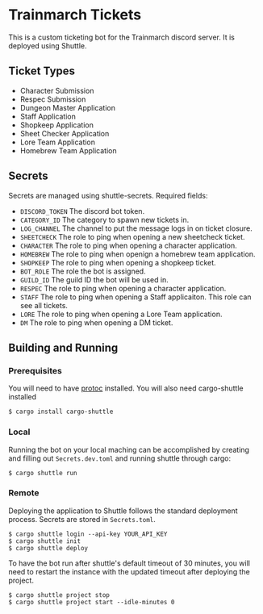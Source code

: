 # Trainmarch Tickets
This is a custom ticketing bot for the Trainmarch discord server. It is deployed using Shuttle.

## Ticket Types

* Character Submission
* Respec Submission
* Dungeon Master Application
* Staff Application
* Shopkeep Application
* Sheet Checker Application
* Lore Team Application
* Homebrew Team Application

## Secrets
Secrets are managed using shuttle-secrets. Required fields:
* `DISCORD_TOKEN` The discord bot token.
* `CATEGORY_ID` The category to spawn new tickets in.
* `LOG_CHANNEL` The channel to put the message logs in on ticket closure.
* `SHEETCHECK` The role to ping when opening a new sheetcheck ticket.
* `CHARACTER` The role to ping when opening a character application.
* `HOMEBREW` The role to ping when openign a homebrew team application.
* `SHOPKEEP` The role to ping when opening a shopkeep ticket.
* `BOT_ROLE` The role the bot is assigned.
* `GUILD_ID` The guild ID the bot will be used in.
* `RESPEC` The role to ping when opening a character application.
* `STAFF` The role to ping when opening a Staff applicaiton. This role can see all tickets.
* `LORE` The role to ping when opening a Lore Team application.
* `DM` The role to ping when opening a DM ticket.

## Building and Running

### Prerequisites
You will need to have [protoc](https://github.com/protocolbuffers/protobuf) installed.
You will also need cargo-shuttle installed
```
$ cargo install cargo-shuttle
```
### Local
Running the bot on your local maching can be accomplished by creating and filling out `Secrets.dev.toml` and running shuttle through cargo:
```
$ cargo shuttle run
```
### Remote
Deploying the application to Shuttle follows the standard deployment process. Secrets are stored in `Secrets.toml`.
```
$ cargo shuttle login --api-key YOUR_API_KEY
$ cargo shuttle init
$ cargo shuttle deploy
```

To have the bot run after shuttle's default timeout of 30 minutes, you will need to restart the instance with the updated timeout after deploying the project.
```
$ cargo shuttle project stop
$ cargo shuttle project start --idle-minutes 0
```
